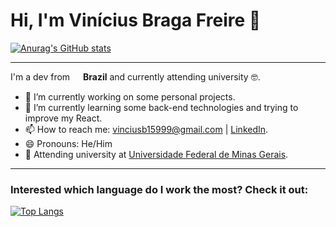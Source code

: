 # Hi, I'm Vinícius Braga Freire 👋

[![Anurag's GitHub stats](https://github-readme-stats.vercel.app/api?username=vinciusb&count_private=true&show_icons=true&theme=radical)](https://github.com/anuraghazra/github-readme-stats)

---

I'm a dev from 
<a href=""><img src="https://image.flaticon.com/icons/png/512/197/197386.png" width=13 style="height: auto" /></a> 
**Brazil** and currently attending university 🤓.

- 🔭 I’m currently working on some personal projects.
- 🌱 I’m currently learning some back-end technologies and trying to improve my React.
- 📫 How to reach me: vinciusb15999@gmail.com | [LinkedIn](https://www.linkedin.com/in/vin%C3%ADcius-braga-bb26b5201/).
- 😄 Pronouns: He/Him
- 📕 Attending university at [Universidade Federal de Minas Gerais](https://ufmg.br/).

---

### Interested which language do I work the most? Check it out:
[![Top Langs](https://github-readme-stats.vercel.app/api/top-langs/?username=anuraghazra&layout=compact)](https://github.com/anuraghazra/github-readme-stats)
